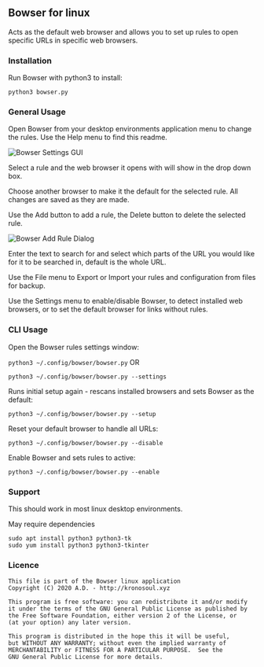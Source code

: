 ## Bowser for linux

Acts as the default web browser and allows you to set up rules to open specific URLs in specific web browsers.

### Installation

Run Bowser with python3 to install:

 ```python3 bowser.py```


### General Usage

Open Bowser from your desktop environments application menu to change the rules. Use the Help menu to find this readme.

![Bowser Settings GUI](BowserGUI.png?raw=true "Screenshot of Bowser Settings GUI")

Select a rule and the web browser it opens with will show in the drop down box.

Choose another browser to make it the default for the selected rule. All changes are saved as they are made.

Use the Add button to add a rule, the Delete button to delete the selected rule.

![Bowser Add Rule Dialog](BowserAddRuleGUI.png?raw=true "Screenshot of Bowser Add Rule Dialog")

Enter the text to search for and select which parts of the URL you would like for it to be searched in, default is the whole URL.

Use the File menu to Export or Import your rules and configuration from files for backup.

Use the Settings menu to enable/disable Bowser, to detect installed web browsers, or to set the default browser for links without rules.

### CLI Usage
Open the Bowser rules settings window:

 ```python3 ~/.config/bowser/bowser.py``` OR
 
 ```python3 ~/.config/bowser/bowser.py --settings```

Runs initial setup again - rescans installed browsers and sets Bowser as the default:

 ```python3 ~/.config/bowser/bowser.py --setup```

Reset your default browser to handle all URLs:

 ```python3 ~/.config/bowser/bowser.py --disable```

Enable Bowser and sets rules to active:

 ```python3 ~/.config/bowser/bowser.py --enable```

### Support

This should work in most linux desktop environments.

May require dependencies
```
sudo apt install python3 python3-tk
sudo yum install python3 python3-tkinter
```

### Licence

```
This file is part of the Bowser linux application
Copyright (C) 2020 A.D. - http://kronosoul.xyz
```

```
This program is free software: you can redistribute it and/or modify
it under the terms of the GNU General Public License as published by
the Free Software Foundation, either version 2 of the License, or
(at your option) any later version.

This program is distributed in the hope this it will be useful,
but WITHOUT ANY WARRANTY; without even the implied warranty of
MERCHANTABILITY or FITNESS FOR A PARTICULAR PURPOSE.  See the
GNU General Public License for more details.
```
